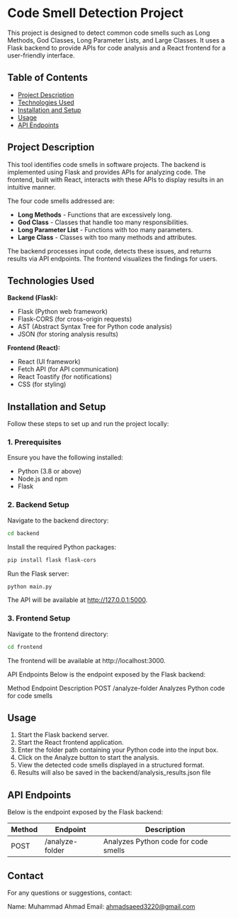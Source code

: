 # Code Smell Detection Project

This project is designed to detect common code smells such as Long Methods, God Classes, Long Parameter Lists, and Large Classes. It uses a Flask backend to provide APIs for code analysis and a React frontend for a user-friendly interface.

## Table of Contents

- [Project Description](#project-description)
- [Technologies Used](#technologies-used)
- [Installation and Setup](#installation-and-setup)
- [Usage](#usage)
- [API Endpoints](#api-endpoints)

## Project Description

This tool identifies code smells in software projects. The backend is implemented using Flask and provides APIs for analyzing code. The frontend, built with React, interacts with these APIs to display results in an intuitive manner.

The four code smells addressed are:
- **Long Methods** - Functions that are excessively long.
- **God Class** - Classes that handle too many responsibilities.
- **Long Parameter List** - Functions with too many parameters.
- **Large Class** - Classes with too many methods and attributes.

The backend processes input code, detects these issues, and returns results via API endpoints. The frontend visualizes the findings for users.

## Technologies Used

**Backend (Flask):**
- Flask (Python web framework)
- Flask-CORS (for cross-origin requests)
- AST (Abstract Syntax Tree for Python code analysis)
- JSON (for storing analysis results)

**Frontend (React):**
- React (UI framework)
- Fetch API (for API communication)
- React Toastify (for notifications)
- CSS (for styling)


## Installation and Setup

Follow these steps to set up and run the project locally:

### 1. Prerequisites

Ensure you have the following installed:
- Python (3.8 or above)
- Node.js and npm
- Flask

### 2. Backend Setup

Navigate to the backend directory:

```bash
cd backend
```
Install the required Python packages:

```bash
pip install flask flask-cors
```
Run the Flask server:

```bash
python main.py
```
The API will be available at http://127.0.0.1:5000.

### 3. Frontend Setup
Navigate to the frontend directory:

```bash
cd frontend
```

The frontend will be available at http://localhost:3000.

API Endpoints
Below is the endpoint exposed by the Flask backend:

Method	Endpoint	Description
POST	/analyze-folder	Analyzes Python code for code smells

## Usage
1. Start the Flask backend server.
2. Start the React frontend application.
3. Enter the folder path containing your Python code into the input box.
4. Click on the Analyze button to start the analysis.
5. View the detected code smells displayed in a structured format.
6. Results will also be saved in the backend/analysis_results.json file

## API Endpoints
Below is the endpoint exposed by the Flask backend:

| Method | Endpoint        | Description                          |
|--------|-----------------|--------------------------------------|
| POST   | /analyze-folder | Analyzes Python code for code smells |

## Contact
For any questions or suggestions, contact:

Name: Muhammad Ahmad
Email: ahmadsaeed3220@gmail.com
